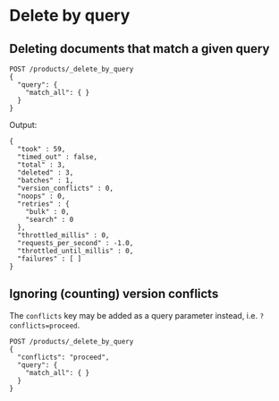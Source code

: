 # Delete by query

## Deleting documents that match a given query

```
POST /products/_delete_by_query
{
  "query": {
    "match_all": { }
  }
}
```

Output:
```
{
  "took" : 59,
  "timed_out" : false,
  "total" : 3,
  "deleted" : 3,
  "batches" : 1,
  "version_conflicts" : 0,
  "noops" : 0,
  "retries" : {
    "bulk" : 0,
    "search" : 0
  },
  "throttled_millis" : 0,
  "requests_per_second" : -1.0,
  "throttled_until_millis" : 0,
  "failures" : [ ]
}

```

## Ignoring (counting) version conflicts

The `conflicts` key may be added as a query parameter instead, i.e. `?conflicts=proceed`.

```
POST /products/_delete_by_query
{
  "conflicts": "proceed",
  "query": {
    "match_all": { }
  }
}
```